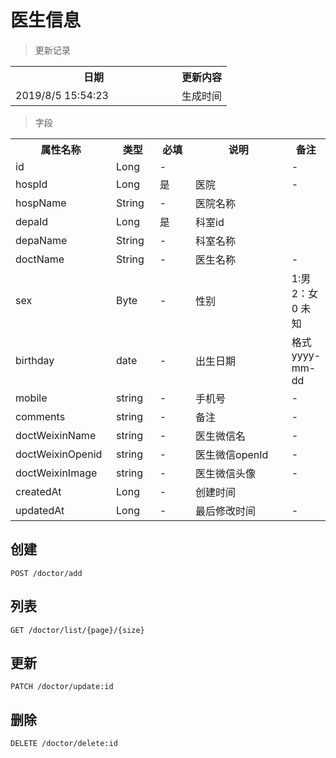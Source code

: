 # 医生信息

> 更新记录

<table>
    <tr>
        <th style="width:250px;">日期</th>
        <th>更新内容</th>
    </tr>
    <tr>
        <td>2019/8/5 15:54:23 </td>
        <td>生成时间</td>
    </tr>
</table>

> 字段

<table>
    <tr>
        <th style="width:150px;">属性名称</th>
        <th style="width:60px;">类型</th>
        <th style="width:60px;">必填</th>
        <th style="width:200px;">说明</th>
        <th>备注</th>
    </tr>
    <tr>
        <td>id</td>
        <td>Long</td>
        <td>-</td>
        <td></td>
        <td>-</td>
    </tr>
    <tr>
        <td>hospId</td>
        <td>Long</td>
        <td>是</td>
        <td>医院</td>
        <td>-</td>
    </tr>
 	<tr>
        <td>hospName</td>
        <td>String</td>
        <td>-</td>
        <td>医院名称</td>
        <td></td>
    </tr>
    <tr>
        <td>depaId</td>
        <td>Long</td>
        <td>是</td>
        <td>科室id</td>
        <td></td>
    </tr>
	<tr>
        <td>depaName</td>
        <td>String</td>
        <td>-</td>
        <td>科室名称</td>
        <td></td>
    </tr>
    <tr>
        <td>doctName</td>
        <td>String</td>
        <td>-</td>
        <td>医生名称</td>
        <td>-</td>
    </tr>
    <tr>
        <td>sex</td>
        <td>Byte</td>
        <td>-</td>
        <td>性别</td>
        <td>1:男 2：女 0 未知</td>
    </tr>
    <tr>
        <td>birthday</td>
        <td>date</td>
        <td>-</td>
        <td>出生日期</td>
        <td>格式 yyyy-mm-dd</td>
    </tr>
    <tr>
        <td>mobile</td>
        <td>string</td>
        <td>-</td>
        <td>手机号</td>
        <td>-</td>
    </tr>
    <tr>
        <td>comments</td>
        <td>string</td>
        <td>-</td>
        <td>备注</td>
        <td>-</td>
    </tr>
 <tr>
        <td>doctWeixinName</td>
        <td>string</td>
        <td>-</td>
        <td>医生微信名</td>
        <td>-</td>
    </tr>
 <tr>
        <td>doctWeixinOpenid</td>
        <td>string</td>
        <td>-</td>
        <td>医生微信openId</td>
        <td>-</td>
    </tr>
 <tr>
        <td>doctWeixinImage</td>
        <td>string</td>
        <td>-</td>
        <td>医生微信头像</td>
        <td>-</td>
    </tr>
    <tr>
        <td>createdAt</td>
        <td>Long</td>
        <td>-</td>
        <td>创建时间</td>
        <td></td>
    </tr>
    <tr>
        <td>updatedAt</td>
        <td>Long</td>
        <td>-</td>
        <td>最后修改时间</td>
        <td>-</td>
    </tr>
</table>

## 创建

```
POST /doctor/add
```

## 列表

```
GET /doctor/list/{page}/{size}
```

## 更新

```
PATCH /doctor/update:id
```

## 删除

```
DELETE /doctor/delete:id
```

</table>